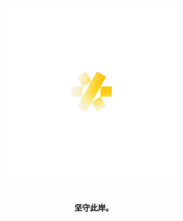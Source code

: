 <div align=center>
  <picture>
    <source media="(prefers-color-scheme: dark)" srcset="/artwork/logo/KrLite Overwritten Black.png?raw=true" />
    <img height=300 src="/artwork/logo/KrLite Overwritten White.png?raw=true" />
  </picture>
  <h3><br /><code>&nbsp;坚守此岸。</code></ h3>
</div>
